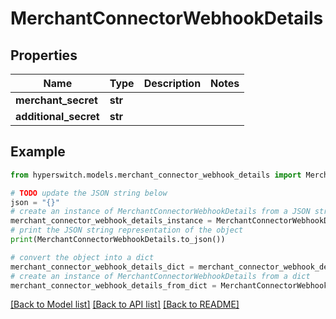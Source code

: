 # MerchantConnectorWebhookDetails


## Properties

Name | Type | Description | Notes
------------ | ------------- | ------------- | -------------
**merchant_secret** | **str** |  | 
**additional_secret** | **str** |  | 

## Example

```python
from hyperswitch.models.merchant_connector_webhook_details import MerchantConnectorWebhookDetails

# TODO update the JSON string below
json = "{}"
# create an instance of MerchantConnectorWebhookDetails from a JSON string
merchant_connector_webhook_details_instance = MerchantConnectorWebhookDetails.from_json(json)
# print the JSON string representation of the object
print(MerchantConnectorWebhookDetails.to_json())

# convert the object into a dict
merchant_connector_webhook_details_dict = merchant_connector_webhook_details_instance.to_dict()
# create an instance of MerchantConnectorWebhookDetails from a dict
merchant_connector_webhook_details_from_dict = MerchantConnectorWebhookDetails.from_dict(merchant_connector_webhook_details_dict)
```
[[Back to Model list]](../README.md#documentation-for-models) [[Back to API list]](../README.md#documentation-for-api-endpoints) [[Back to README]](../README.md)


